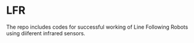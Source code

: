 # LFR
The repo includes codes for successful working of Line Following Robots using diiferent infrared sensors.
